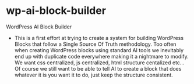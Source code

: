 # wp-ai-block-builder
WordPress AI Block Builder 
- This is a first effort at trying to create a system for building WordPress Blocks that follow a Single Source Of Truth methodology. Too often when creating WordPress blocks using standard AI tools we inevitably end up with duplicate code everywhere making it a nightmare to modify.  We want css centralized, js centralized, html structure centalized etc... Of course we still want to be able to tell AI to create a block that does whatever it is you want it to do,  just keep the structure consistent.
